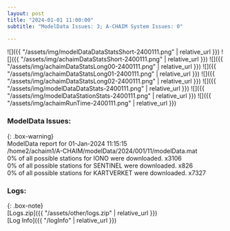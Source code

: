 ```yaml
---
layout: post
title: "2024-01-01 11:00:00"
subtitle: "ModelData Issues: 3; A-CHAIM System Issues: 0"

---
```


![]({{ "/assets/img/modelDataDataStatsShort-2400111.png" | relative_url }})
![]({{ "/assets/img/achaimDataStatsShort-2400111.png" | relative_url }})
![]({{ "/assets/img/achaimDataStatsLong00-2400111.png" | relative_url }})
![]({{ "/assets/img/achaimDataStatsLong01-2400111.png" | relative_url }})
![]({{ "/assets/img/achaimDataStatsLong02-2400111.png" | relative_url }})
![]({{ "/assets/img/modelDataDataStats-2400111.png" | relative_url }})
![]({{ "/assets/img/modelDataStationStats-2400111.png" | relative_url }})
![]({{ "/assets/img/achaimRunTime-2400111.png" | relative_url }})


### ModelData Issues:  
  
{: .box-warning}  
 ModelData report for 01-Jan-2024 11:15:15   
 /home2/achaim1/A-CHAIM/modelData/2024/001/11/modelData.mat   
 0% of all possible stations for IONO were downloaded. x3106   
 0% of all possible stations for SENTINEL were downloaded. x826   
 0% of all possible stations for KARTVERKET were downloaded. x7327   
  


### Logs:  
  
{: .box-note}  
[Logs.zip]({{ "/assets/other/logs.zip" | relative_url }})  
[Log Info]({{ "/logInfo" | relative_url }})  
